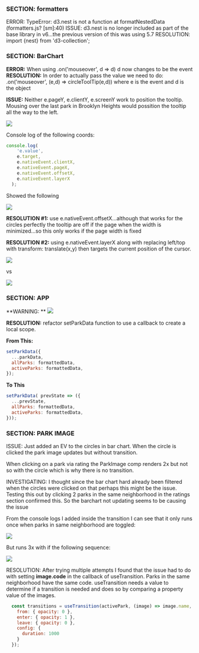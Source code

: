 ### SECTION: formatters

ERROR: TypeError: d3.nest is not a function at formatNestedData (formatters.js? [sm]:40)
ISSUE: d3.nest is no longer included as part of the base library in v6...the previous version of this was using 5.7
RESOLUTION: import {nest} from 'd3-collection';

### SECTION: BarChart
**ERROR:**  When using .on('mouseover', d => d) d now changes to be the event <br>
**RESOLUTION:**  In order to actually pass the value we need to do:  .on('mouseover', (e,d) => circleToolTip(e,d)) where e is the event and d is the object

**ISSUE:** Neither e.pageY, e.clientY, e.screenY work to position the tooltip.  Mousing over the last park in Brooklyn Heights would possition the tooltip all the way to the left.

<img src="https://i.imgur.com/3BU4ADF.png">

Console log of the following coords:

```js
console.log(
    'e.value',
    e.target,
    e.nativeEvent.clientX,
    e.nativeEvent.pageX,
    e.nativeEvent.offsetX,
    e.nativeEvent.layerX
  );
```

Showed the following

<img src="https://i.imgur.com/IYchrx1.png">

**RESOLUTION #1:** use e.nativeEvent.offsetX...although that works for the circles perfectly the tooltip are off if the page when the width is minimized...so this only works if the page width is fixed

**RESOLUTION #2:** using e.nativeEvent.layerX along with replacing left/top with transform: translate(x,y) then 
targets the current position of the cursor.  <br>

<img src="https://i.imgur.com/uk9eMSK.png"/>

vs

<img src="https://i.imgur.com/IYchrx1.png">




### SECTION: APP
**WARNING: **
<img src="https://i.imgur.com/1cdkmZS.png" />

**RESOLUTION:** refactor setParkData function to use a callback to create a local scope. 

**From This:**
```js
setParkData({
  ...parkData,
  allParks: formattedData,
  activeParks: formattedData,
});
```

**To This**

```js
setParkData( prevState => ({
  ...prevState,
  allParks: formattedData,
  activeParks: formattedData,
}));
```

### SECTION: PARK IMAGE
ISSUE: Just added an EV to the circles in bar chart. When the circle is clicked the park image updates but without transition.  

When clicking on a park via rating the ParkImage comp renders 2x but not so with the circle which is why there is no transition. 

INVESTIGATING: I thought since the bar chart hard already been filtered when the circles were clicked on that perhaps this might be the issue.  Testing this out by clicking 2 parks in the same neighborhood in the ratings section confirmed this. So the barchart not updating seems to be causing the issue

From the console logs I added inside the transition I can see that it only runs once when parks in same neighborhood are toggled:

<img src="https://i.imgur.com/xwjfIXD.png">

But runs 3x with if the following sequence:

<img src="https://i.imgur.com/Qu0D0f7.png">

RESOLUTION: After trying multiple attempts I found that the issue had to do with setting **image.code** in the callback of useTransition.  Parks in the same neighborhood have the same code.  useTransition needs a value to determine if a transition is needed and does so by comparing a property value of the images.  

```js
  const transitions = useTransition(activePark, (image) => image.name, {
    from: { opacity: 0 },
    enter: { opacity: 1 },
    leave: { opacity: 0 },
    config: {
      duration: 1000
    }
  });
```